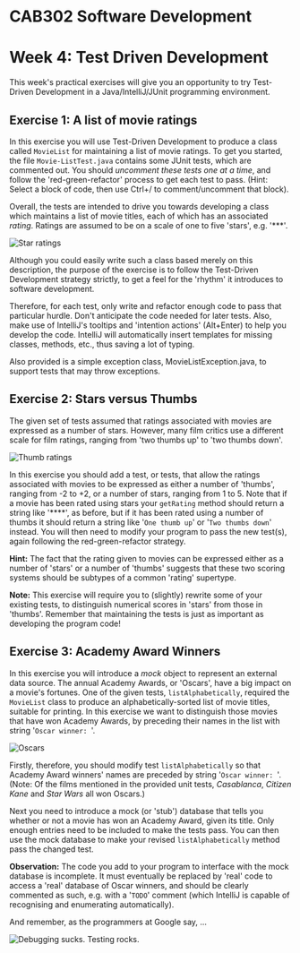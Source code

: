 CAB302 Software Development
===========================

# Week 4: Test Driven Development

This week's practical exercises will give you an opportunity to try Test-Driven Development in a Java/IntelliJ/JUnit programming environment.

## Exercise 1: A list of movie ratings

In this exercise you will use Test-Driven Development to produce a class called `MovieList` for maintaining a list of
movie ratings. To get you started, the file `Movie-ListTest.java` contains some JUnit tests, which are commented out.
You should *uncomment these tests one at a time*, and follow the 'red-green-refactor' process to get each test to pass.
(Hint: Select a block of code, then use Ctrl+/ to comment/uncomment that block).

Overall, the tests are intended to drive you towards developing a class which maintains a list of movie titles, each of
which has an associated *rating*. Ratings are assumed to be on a scale of one to five 'stars', e.g. '***'.

![](imgs/stars.png "Star ratings")

Although you could easily write such a class based merely on this description, the purpose of the exercise is to follow
the Test-Driven Development strategy strictly, to get a feel for the 'rhythm' it introduces to software development.

Therefore, for each test, only write and refactor enough code to pass that particular hurdle. Don't anticipate the code
needed for later tests. Also, make use of IntelliJ's tooltips and 'intention actions' (Alt+Enter) to help you develop the code. IntelliJ
will automatically insert templates for missing classes, methods, etc., thus saving a lot of typing.

Also provided is a simple exception class, MovieListException.java, to support
tests that may throw exceptions.

## Exercise 2: Stars versus Thumbs

The given set of tests assumed that ratings associated with movies are expressed as a number of stars. However, many
film critics use a different scale for film ratings, ranging from 'two thumbs up' to 'two thumbs down'.

![](imgs/thumbs.png "Thumb ratings")

In this exercise you should add a test, or tests, that allow the ratings associated with movies to be expressed as
either a number of 'thumbs', ranging from -2 to +2, or a number of stars, ranging from 1 to 5. Note that if a movie has
been rated using stars your `getRating` method should return a string like '****', as before, but if it has been rated
using a number of thumbs it should return a string like '`One thumb up`' or '`Two thumbs down`' instead. You will then
need to modify your program to pass the new test(s), again following the red-green-refactor strategy.

**Hint:** The fact that the rating given to movies can be expressed either as a number of 'stars' or a number of 'thumbs'
suggests that these two scoring systems should be subtypes of a common 'rating' supertype.

**Note:** This exercise will require you to (slightly) rewrite some of your existing tests, to distinguish numerical
scores in 'stars' from those in 'thumbs'. Remember that maintaining the tests is just as important as developing the
program code!

## Exercise 3: Academy Award Winners

In this exercise you will introduce a *mock* object to represent an external data source.
The annual Academy Awards, or 'Oscars', have a big impact on a movie's fortunes. One of the given tests,
`listAlphabetically`, required the `MovieList` class to produce an alphabetically-sorted list of movie titles,
suitable for printing. In this exercise we want to distinguish those movies that have won Academy Awards, by preceding
their names in the list with string '`Oscar winner: `'.

![](imgs/oscars.png "Oscars")

Firstly, therefore, you should modify test `listAlphabetically` so that Academy Award winners' names are preceded by
string '`Oscar winner: `'. (Note: Of the films mentioned in the provided unit tests, *Casablanca*, *Citizen Kane* and
*Star Wars* all won Oscars.)

Next you need to introduce a mock (or 'stub') database that tells you whether or not a movie has won an Academy Award,
given its title. Only enough entries need to be included to make the tests pass. You can then use the mock database to
make your revised `listAlphabetically` method pass the changed test.

**Observation:** The code you add to your program to interface with the mock database is incomplete. It must eventually
be replaced by 'real' code to access a 'real' database of Oscar winners, and should be clearly commented as such, e.g.
with a '`TODO`' comment (which IntelliJ is capable of recognising and enumerating automatically).

And remember, as the programmers at Google say, ...

![](imgs/bulbs.png "Debugging sucks. Testing rocks.")
